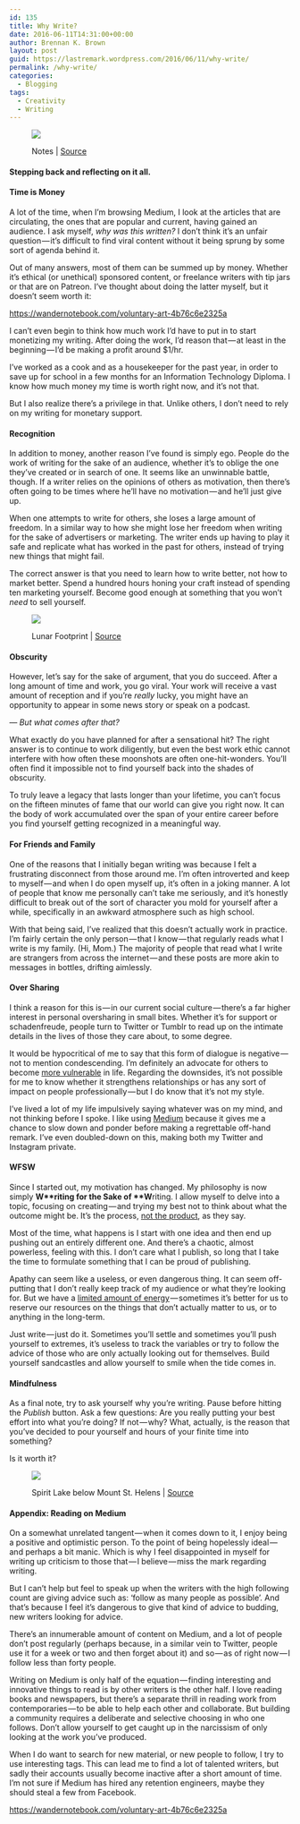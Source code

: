 ```yaml
---
id: 135
title: Why Write?
date: 2016-06-11T14:31:00+00:00
author: Brennan K. Brown
layout: post
guid: https://lastremark.wordpress.com/2016/06/11/why-write/
permalink: /why-write/
categories:
  - Blogging
tags:
  - Creativity
  - Writing
---
```


<figure class="wp-caption">

<img data-width="2800" data-height="1867" src="https://cdn-images-1.medium.com/max/2560/1*Fcdgb824Hz5dYn0ezM6-PA.jpeg" /> <figcaption class="wp-caption-text">Notes | <a href="https://www.flickr.com/photos/freddyfromutah/4424199420" target="_blank" rel="noopener noreferrer">Source</a></figcaption></figure>

#### Stepping back and reflecting on it all.

#### Time is Money

<span>A</span> lot of the time, when I’m browsing Medium, I look at the articles that are circulating, the ones that are popular and current, having gained an audience. I ask myself, _why was this written?_ I don’t think it’s an unfair question — it’s difficult to find viral content without it being sprung by some sort of agenda behind it.

Out of many answers, most of them can be summed up by money. Whether it’s ethical (or unethical) sponsored content, or freelance writers with tip jars or that are on Patreon. I’ve thought about doing the latter myself, but it doesn’t seem worth it:

<https://wandernotebook.com/voluntary-art-4b76c6e2325a>

<!--more-->

I can’t even begin to think how much work I’d have to put in to start monetizing my writing. After doing the work, I’d reason that — at least in the beginning — I’d be making a profit around \$1/hr.

I’ve worked as a cook and as a housekeeper for the past year, in order to save up for school in a few months for an Information Technology Diploma. I know how much money my time is worth right now, and it’s not that.

But I also realize there’s a privilege in that. Unlike others, I don’t need to rely on my writing for monetary support.

#### Recognition

<span>In</span> addition to money, another reason I’ve found is simply ego. People do the work of writing for the sake of an audience, whether it’s to oblige the one they’ve created or in search of one. It seems like an unwinnable battle, though. If a writer relies on the opinions of others as motivation, then there’s often going to be times where he’ll have no motivation — and he’ll just give up.

When one attempts to write for others, she loses a large amount of freedom. In a similar way to how she might lose her freedom when writing for the sake of advertisers or marketing. The writer ends up having to play it safe and replicate what has worked in the past for others, instead of trying new things that might fail.

The correct answer is that you need to learn how to write better, not how to market better. Spend a hundred hours honing your craft instead of spending ten marketing yourself. Become good enough at something that you won’t _need_ to sell yourself.

<figure class="wp-caption">

<img data-width="2349" data-height="2363" src="https://cdn-images-1.medium.com/max/600/1*p767qNQgDW0nJGNZhxNZMg.jpeg" /> <figcaption class="wp-caption-text">Lunar Footprint | <a href="https://en.wikipedia.org/wiki/Buzz_Aldrin#/media/File:Apollo_11_bootprint.jpg" target="_blank" rel="noopener noreferrer">Source</a></figcaption></figure>

#### Obscurity

However, let’s say for the sake of argument, that you do succeed. After a long amount of time and work, you go viral. Your work will receive a vast amount of reception and if you’re _really_ lucky, you might have an opportunity to appear in some news story or speak on a podcast.

_— But what comes after that?_

What exactly do you have planned for after a sensational hit? The right answer is to continue to work diligently, but even the best work ethic cannot interfere with how often these moonshots are often one-hit-wonders. You’ll often find it impossible not to find yourself back into the shades of obscurity.

To truly leave a legacy that lasts longer than your lifetime, you can’t focus on the fifteen minutes of fame that our world can give you right now. It can the body of work accumulated over the span of your entire career before you find yourself getting recognized in a meaningful way.

#### For Friends and Family

<span>O</span>ne of the reasons that I initially began writing was because I felt a frustrating disconnect from those around me. I’m often introverted and keep to myself — and when I do open myself up, it’s often in a joking manner. A lot of people that know me personally can’t take me seriously, and it’s honestly difficult to break out of the sort of character you mold for yourself after a while, specifically in an awkward atmosphere such as high school.

With that being said, I’ve realized that this doesn’t actually work in practice. I’m fairly certain the only person — that I know — that regularly reads what I write is my family. (Hi, Mom.) The majority of people that read what I write are strangers from across the internet — and these posts are more akin to messages in bottles, drifting aimlessly.

#### Over Sharing

I think a reason for this is — in our current social culture — there’s a far higher interest in personal oversharing in small bites. Whether it’s for support or schadenfreude, people turn to Twitter or Tumblr to read up on the intimate details in the lives of those they care about, to some degree.

It would be hypocritical of me to say that this form of dialogue is negative — not to mention condescending. I’m definitely an advocate for others to become <a href="https://www.ted.com/talks/brene_brown_on_vulnerability?language=en" target="_blank" rel="noopener noreferrer">more vulnerable</a> in life. Regarding the downsides, it’s not possible for me to know whether it strengthens relationships or has any sort of impact on people professionally — but I do know that it’s not my style.

I’ve lived a lot of my life impulsively saying whatever was on my mind, and not thinking before I spoke. I like using <a href="https://medium.com/u/504c7870fdb6" target="_blank" rel="noopener noreferrer">Medium</a> because it gives me a chance to slow down and ponder before making a regrettable off-hand remark. I’ve even doubled-down on this, making both my Twitter and Instagram private.

#### WFSW

<span>S</span>ince I started out, my motivation has changed. My philosophy is now simply <b>W**riting **f**or the **S**ake of **W</b>riting. I allow myself to delve into a topic, focusing on creating — and trying my best not to think about what the outcome might be. It’s the process, <a href="http://99u.com/workbook/50777/focus-on-the-process-instead-of-the-final-product" target="_blank" rel="noopener noreferrer">not the product</a>, as they say.

Most of the time, what happens is I start with one idea and then end up pushing out an entirely different one. And there’s a chaotic, almost powerless, feeling with this. I don’t care what I publish, so long that I take the time to formulate something that I can be proud of publishing.

Apathy can seem like a useless, or even dangerous thing. It can seem off-putting that I don’t really keep track of my audience or what they’re looking for. But we have a <a href="https://wandernotebook.com/our-finite-everything-8ed4d9d70a2f#.e8et8enrg" target="_blank" rel="noopener noreferrer">limited amount of energy</a> — sometimes it’s better for us to reserve our resources on the things that don’t actually matter to us, or to anything in the long-term.

Just write — just do it. Sometimes you’ll settle and sometimes you’ll push yourself to extremes, it’s useless to track the variables or try to follow the advice of those who are only actually looking out for themselves. Build yourself sandcastles and allow yourself to smile when the tide comes in.

#### Mindfulness

<span>As</span> a final note, try to ask yourself why you’re writing. Pause before hitting the _Publish_ button. Ask a few questions: Are you really putting your best effort into what you’re doing? If not — why? What, actually, is the reason that you’ve decided to pour yourself and hours of your finite time into something?

Is it worth it?

<figure class="wp-caption">

<img data-width="3000" data-height="1736" src="https://cdn-images-1.medium.com/max/2560/1*G_V2Bp6Hab7V-Mf_6nL9Fg.jpeg" /> <figcaption class="wp-caption-text">Spirit Lake below Mount St. Helens | <a href="https://commons.wikimedia.org/wiki/File:Spirit_Lake_below_Mount_St_Helens_-_NARA_-_299058.jpg" target="_blank" rel="noopener noreferrer">Source</a></figcaption></figure>

#### Appendix: Reading on Medium

<span>On</span> a somewhat unrelated tangent — when it comes down to it, I enjoy being a positive and optimistic person. To the point of being hopelessly ideal — and perhaps a bit manic. Which is why I feel disappointed in myself for writing up criticism to those that — I believe — miss the mark regarding writing.

But I can’t help but feel to speak up when the writers with the high following count are giving advice such as: ‘follow as many people as possible’. And that’s because I feel it’s dangerous to give that kind of advice to budding, new writers looking for advice.

There’s an innumerable amount of content on Medium, and a lot of people don’t post regularly (perhaps because, in a similar vein to Twitter, people use it for a week or two and then forget about it) and so — as of right now — I follow less than forty people.

Writing on Medium is only half of the equation — finding interesting and innovative things to read is by other writers is the other half. I love reading books and newspapers, but there’s a separate thrill in reading work from contemporaries — to be able to help each other and collaborate. But building a community requires a deliberate and selective choosing in who one follows. Don’t allow yourself to get caught up in the narcissism of only looking at the work you’ve produced.

When I do want to search for new material, or new people to follow, I try to use interesting tags. This can lead me to find a lot of talented writers, but sadly their accounts usually become inactive after a short amount of time. I’m not sure if Medium has hired any retention engineers, maybe they should steal a few from Facebook.

<https://wandernotebook.com/voluntary-art-4b76c6e2325a>
